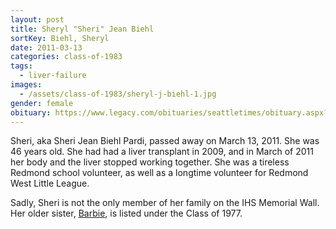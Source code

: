 ```yaml
---
layout: post
title: Sheryl "Sheri" Jean Biehl
sortKey: Biehl, Sheryl
date: 2011-03-13
categories: class-of-1983
tags:
  - liver-failure
images:
  - /assets/class-of-1983/sheryl-j-biehl-1.jpg
gender: female
obituary: https://www.legacy.com/obituaries/seattletimes/obituary.aspx?n=sheri-pardi&pid=149382897
---
```

Sheri, aka Sheri Jean Biehl Pardi, passed away on March 13, 2011. She was 46 years old. She had had a liver transplant in 2009, and in March of 2011 her body and the liver stopped working together. She was a tireless Redmond school volunteer, as well as a longtime volunteer for Redmond West Little League.

Sadly, Sheri is not the only member of her family on the IHS Memorial Wall. Her older sister, [Barbie](https://ihsmemorial.org/class-of-1977/barbara-biehl/), is listed under the Class of 1977.